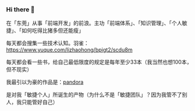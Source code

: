 ### Hi there 👋

在「东莞」从事「前端开发」的前浪。主功「前端体系」、「知识管理」、「个人敏捷」、「如何吃得比猪多但还能瘦」

每天都会搜集一些技术认知。羽雀：https://www.yuque.com/lizhaohong/bpigt2/scdu8m

每天都会看一些书，给自己最低限度的规定是每年至少33本（我当然也想100本，但不现实）

我最引以为豪的作品是：[pandora](https://github.com/dragon8github/Pandora)

是对我「敏捷个人」所诞生的产物（为什么不是「敏捷团队」？因为我管不了别人，我只能管好自己）
